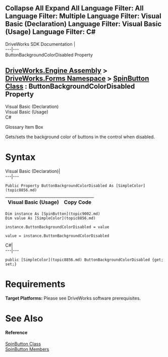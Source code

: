 Collapse All Expand All Language Filter: All  Language Filter: Multiple  Language Filter: Visual Basic (Declaration) Language Filter: Visual Basic (Usage) Language Filter: C#  
---  
DriveWorks SDK Documentation  |   
---|---  
ButtonBackgroundColorDisabled Property   
  
[DriveWorks.Engine Assembly](topic2156.md) > [DriveWorks.Forms Namespace](topic7266.md) > [SpinButton Class](topic9002.md) : ButtonBackgroundColorDisabled Property  
---  
  
Visual Basic (Declaration)    
Visual Basic (Usage)    
C# 

Glossary Item Box

Gets/sets the background color of buttons in the control when disabled. 

# Syntax

Visual Basic (Declaration)|   
---|---  
      
    
    Public Property ButtonBackgroundColorDisabled As [SimpleColor](topic8856.md)  
  
Visual Basic (Usage)| Copy Code  
---|---  
      
    
    Dim instance As [SpinButton](topic9002.md)
    Dim value As [SimpleColor](topic8856.md)
     
    instance.ButtonBackgroundColorDisabled = value
     
    value = instance.ButtonBackgroundColorDisabled  
  
C#|   
---|---  
      
    
    public [SimpleColor](topic8856.md) ButtonBackgroundColorDisabled {get; set;}  
  
# Requirements

**Target Platforms:** Please see DriveWorks software prerequisites.

# See Also

#### Reference

[SpinButton Class](topic9002.md)   
[SpinButton Members](topic9003.md)


